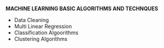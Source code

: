 **MACHINE LEARNING BASIC ALGORITHMS AND TECHNQUES**
- Data Cleaning
- Multi Linear Regression
- Classification Algoorithms
- Clustering Algorithms
